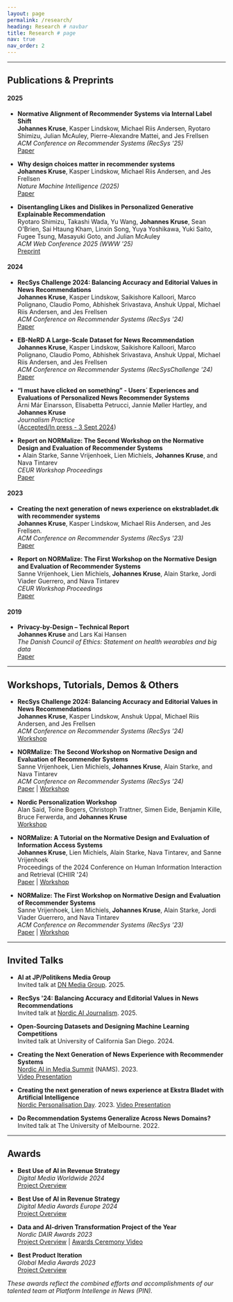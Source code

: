 ```yaml
---
layout: page
permalink: /research/
heading: Research # navbar
title: Research # page
nav: true
nav_order: 2
---
```


<!-- TODO: add DOI? -->
----
## **Publications & Preprints**
#### **2025**
- **Normative Alignment of Recommender Systems via Internal Label Shift** \
  **Johannes Kruse**, Kasper Lindskow, Michael Riis Andersen, Ryotaro Shimizu, Julian McAuley, Pierre-Alexandre Mattei, and Jes Frellsen \
  *ACM Conference on Recommender Systems (RecSys '25)* \
  [Paper](https://doi.org/10.1145/3705328.3759309)

- **Why design choices matter in recommender systems** \
  **Johannes Kruse**, Kasper Lindskow, Michael Riis Andersen, and Jes Frellsen \
  *Nature Machine Intelligence (2025)* \
  [Paper](https://www.nature.com/articles/s42256-025-01043-5.epdf?sharing_token=BmjVdyNM0B49U5uslj_qXNRgN0jAjWel9jnR3ZoTv0N-QFrIAp25ScsG4Mp89qWAA0fqvOMGOIcMdVp8kCb6xgqbZB-RAdevBFHWDhJ0vGwUiPvzbVMXYI5Xh-V813S-F2dLzJH84qJeqrzkR0aiXqPwaFWLK7XM7bBhOUZFnqA%3D)

- **Disentangling Likes and Dislikes in Personalized Generative Explainable Recommendation** \
  Ryotaro Shimizu, Takashi Wada, Yu Wang, **Johannes Kruse**, Sean O'Brien, Sai Htaung Kham, Linxin Song, Yuya Yoshikawa, Yuki Saito, Fugee Tsung, Masayuki Goto, and Julian McAuley \
  *ACM Web Conference 2025 (WWW '25)* \
  [Preprint](https://arxiv.org/abs/2410.13248)

#### **2024**
- **RecSys Challenge 2024: Balancing Accuracy and Editorial Values in News Recommendations** \
  **Johannes Kruse**, Kasper Lindskow, Saikishore Kalloori, Marco Polignano, Claudio Pomo, Abhishek Srivastava, Anshuk Uppal, Michael Riis Andersen, and Jes Frellsen \
  *ACM Conference on Recommender Systems (RecSys '24)* \
  [Paper](https://dl.acm.org/doi/abs/10.1145/3640457.3687164)

- **EB-NeRD A Large-Scale Dataset for News Recommendation** \
  **Johannes Kruse**, Kasper Lindskow, Saikishore Kalloori, Marco Polignano, Claudio Pomo, Abhishek Srivastava, Anshuk Uppal, Michael Riis Andersen, and Jes Frellsen \
  *ACM Conference on Recommender Systems (RecSysChallenge '24)* \
  [Paper](https://dl.acm.org/doi/10.1145/3687151.3687152)

- **“I must have clicked on something” - Users´ Experiences and Evaluations of Personalized News Recommender Systems** \
  Árni Már Einarsson, Elisabetta Petrucci, Jannie Møller Hartley, and **Johannes Kruse** \
  *Journalism Practice* \
  ([Accepted/In press - 3 Sept 2024](https://forskning.ruc.dk/en/publications/i-must-have-clicked-on-something-users-experiences-and-evaluation))
  <!-- TODO: ADD THE PAPER -->

- **Report on NORMalize: The Second Workshop on the Normative Design and Evaluation of Recommender Systems** \
  •	Alain Starke, Sanne Vrijenhoek, Lien Michiels, **Johannes Kruse**, and Nava Tintarev \
  *CEUR Workshop Proceedings* \
  [Paper](https://ceur-ws.org/Vol-3898/)

#### **2023**
- **Creating the next generation of news experience on ekstrabladet.dk with recommender systems** \
  **Johannes Kruse**, Kasper Lindskow, Michael Riis Andersen, and Jes Frellsen. \
  *ACM Conference on Recommender Systems (RecSys '23)* \
  [Paper](https://dl.acm.org/doi/10.1145/3604915.3610248)

- **Report on NORMalize: The First Workshop on the Normative Design and Evaluation of Recommender Systems** \
  Sanne Vrijenhoek, Lien Michiels, **Johannes Kruse**, Alain Starke, Jordi Viader Guerrero, and Nava Tintarev \
  *CEUR Workshop Proceedings* \
  [Paper](https://ceur-ws.org/Vol-3639/)

#### **2019**
- **Privacy-by-Design – Technical Report** \
  **Johannes Kruse** and Lars Kai Hansen \
  *The Danish Council of Ethics: Statement on health wearables and big data* \
  [Paper](https://www.ft.dk/samling/20191/almdel/UER/bilag/2/2095890/index.htm)


----
## **Workshops, Tutorials, Demos & Others**
- **RecSys Challenge 2024: Balancing Accuracy and Editorial Values in News Recommendations** \
  **Johannes Kruse**, Kasper Lindskow, Anshuk Uppal, Michael Riis Andersen, and Jes Frellsen \
  *ACM Conference on Recommender Systems (RecSys '24)* \
  [Workshop](https://recsys.eb.dk/)
  <!-- TODO: ADD THE PAPER -->

- **NORMalize: The Second Workshop on Normative Design and Evaluation of Recommender Systems** \
  Sanne Vrijenhoek, Lien Michiels, **Johannes Kruse**, Alain Starke, and Nava Tintarev \
  *ACM Conference on Recommender Systems (RecSys '24)* \
  [Paper](https://dl.acm.org/doi/abs/10.1145/3640457.3687103) | [Workshop](https://sites.google.com/view/normalizeworkshop/recsys24?authuser=0) 

- **Nordic Personalization Workshop** \
  Alan Said, Toine Bogers, Christoph Trattner, Simen Eide, Benjamin Kille, Bruce Ferwerda, and **Johannes Kruse** \
  [Workshop](https://personalizationday.github.io/2024/) 

- **NORMalize: A Tutorial on the Normative Design and Evaluation of Information Access Systems** \
  **Johannes Kruse**, Lien Michiels, Alain Starke, Nava Tintarev, and Sanne Vrijenhoek \
  Proceedings of the 2024 Conference on Human Information Interaction and Retrieval (CHIIR '24) \
  [Paper](https://dl.acm.org/doi/pdf/10.1145/3627508.3638319) | [Workshop](https://sites.google.com/view/normalizeworkshop/chiir24?authuser=0)

- **NORMalize: The First Workshop on Normative Design and Evaluation of Recommender Systems** \
  Sanne Vrijenhoek, Lien Michiels, **Johannes Kruse**, Alain Starke, Jordi Viader Guerrero, and Nava Tintarev \
  *ACM Conference on Recommender Systems (RecSys '23)* \
  [Paper](https://doi.org/10.1145/3604915.3608757) | [Workshop](https://sites.google.com/view/normalizeworkshop/recsys23?authuser=0)

----
## **Invited Talks** 
- **AI at JP/Politikens Media Group** \
  Invited talk at [DN Media Group](https://www.dngroup.com/). 2025.

- **RecSys '24: Balancing Accuracy and Editorial Values in News Recommendations** \
  Invited talk at [Nordic AI Journalism](https://www.nordicaijournalism.com/). 2025. 

- **Open-Sourcing Datasets and Designing Machine Learning Competitions** \
  Invited talk at University of California San Diego. 2024. 

<!-- 2023-05-09 -->
- **Creating the Next Generation of News Experience with Recommender Systems** \
  [Nordic AI in Media Summit](https://www.nordicaijournalism.com/nordicaimediasummit) (NAMS). 2023. \
  [Video Presentation](https://www.youtube.com/watch?v=i9hcu3Szo7w)

<!-- 2023-03-30 -->
- **Creating the next generation of news experience at Ekstra Bladet with Artificial Intelligence** \
  [Nordic Personalisation Day](https://sites.google.com/schibsted.com/personalisationday/home). 2023. 
  [Video Presentation](https://youtu.be/piCuYLEYQZc?si=1GjFBCl9-lRsfE1Q&t=13492)

- **Do Recommendation Systems Generalize Across News Domains?** \
  Invited talk at The University of Melbourne. 2022. 

----

## **Awards** 
<!-- #### **2024** -->
- **Best Use of AI in Revenue Strategy** \
  *Digital Media Worldwide 2024* \
  [Project Overview](https://wan-ifra.org/events/digital-media-awards-worldwide/?pagetype=programme) 

- **Best Use of AI in Revenue Strategy** \
  *Digital Media Awards Europe 2024* \
  [Project Overview](https://wan-ifra.org/2024/04/wan-ifra-announces-the-winners-of-the-digital-media-awards-europe-2024/) 

<!-- #### **2023** -->
- **Data and AI-driven Transformation Project of the Year** \
  *Nordic DAIR Awards 2023* \
  [Project Overview](https://dairawards.com/winners-2023/#organisation-category-winners) | [Awards Ceremony Video](https://www.youtube.com/watch?v=zNUN3ZubxOs&t=104s)

- **Best Product Iteration** \
  *Global Media Awards 2023* \
  [Project Overview](https://www.inma.org/best-practice/Best-Product-Iteration/2023-180/The-Platform-Intelligence-in-News-project-PIN)

*These awards reflect the combined efforts and accomplishments of our talented team at Platform Intellenge in News (PIN).*